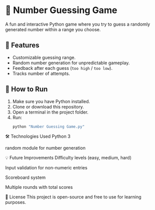 # 🎯 Number Guessing Game

A fun and interactive Python game where you try to guess a randomly generated number within a range you choose.

## 📌 Features
- Customizable guessing range.
- Random number generation for unpredictable gameplay.
- Feedback after each guess (`too high` / `too low`).
- Tracks number of attempts.

## 🚀 How to Run
1. Make sure you have Python installed.
2. Clone or download this repository.
3. Open a terminal in the project folder.
4. Run:
   ```bash
   python "Number Guessing Game.py"
   
🛠 Technologies Used
Python 3

random module for number generation

💡 Future Improvements
Difficulty levels (easy, medium, hard)

Input validation for non-numeric entries

Scoreboard system

Multiple rounds with total scores

📜 License
This project is open-source and free to use for learning purposes.
